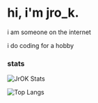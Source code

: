 # hi, i'm jro_k.

i am someone on the internet 

i do coding for a hobby

### stats

![JrOK Stats](https://github-readme-stats.vercel.app/api?username=jr-ok&theme=dark&show_icons=true)



![Top Langs](https://github-readme-stats.vercel.app/api/top-langs/?username=jr-ok&layout=compact&theme=dark)

